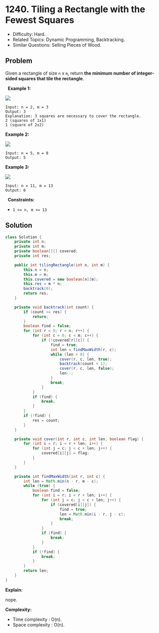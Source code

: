 # 1240. Tiling a Rectangle with the Fewest Squares

- Difficulty: Hard.
- Related Topics: Dynamic Programming, Backtracking.
- Similar Questions: Selling Pieces of Wood.

## Problem

Given a rectangle of size ```n``` x ```m```, return **the minimum number of integer-sided squares that tile the rectangle**.

 
**Example 1:**


![](https://assets.leetcode.com/uploads/2019/10/17/sample_11_1592.png)


```
Input: n = 2, m = 3
Output: 3
Explanation: 3 squares are necessary to cover the rectangle.
2 (squares of 1x1)
1 (square of 2x2)
```

**Example 2:**


![](https://assets.leetcode.com/uploads/2019/10/17/sample_22_1592.png)


```
Input: n = 5, m = 8
Output: 5
```

**Example 3:**


![](https://assets.leetcode.com/uploads/2019/10/17/sample_33_1592.png)


```
Input: n = 11, m = 13
Output: 6
```

 
**Constraints:**


	
- ```1 <= n, m <= 13```



## Solution

```java
class Solution {
    private int n;
    private int m;
    private boolean[][] covered;
    private int res;

    public int tilingRectangle(int n, int m) {
        this.n = n;
        this.m = m;
        this.covered = new boolean[n][m];
        this.res = m * n;
        backtrack(0);
        return res;
    }

    private void backtrack(int count) {
        if (count >= res) {
            return;
        }
        boolean find = false;
        for (int r = 0; r < n; r++) {
            for (int c = 0; c < m; c++) {
                if (!covered[r][c]) {
                    find = true;
                    int len = findMaxWidth(r, c);
                    while (len > 0) {
                        cover(r, c, len, true);
                        backtrack(count + 1);
                        cover(r, c, len, false);
                        len--;
                    }
                    break;
                }
            }
            if (find) {
                break;
            }
        }
        if (!find) {
            res = count;
        }
    }

    private void cover(int r, int c, int len, boolean flag) {
        for (int i = r; i < r + len; i++) {
            for (int j = c; j < c + len; j++) {
                covered[i][j] = flag;
            }
        }
    }

    private int findMaxWidth(int r, int c) {
        int len = Math.min(n - r, m - c);
        while (true) {
            boolean find = false;
            for (int i = r; i < r + len; i++) {
                for (int j = c; j < c + len; j++) {
                    if (covered[i][j]) {
                        find = true;
                        len = Math.min(i - r, j - c);
                        break;
                    }
                }
                if (find) {
                    break;
                }
            }
            if (!find) {
                break;
            }
        }
        return len;
    }
}
```

**Explain:**

nope.

**Complexity:**

* Time complexity : O(n).
* Space complexity : O(n).
